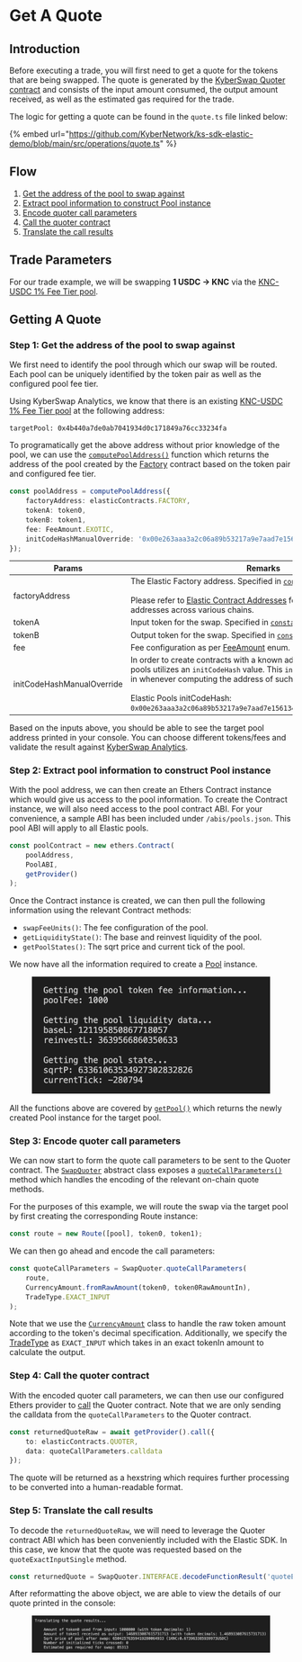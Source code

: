 # Get A Quote

## Introduction

Before executing a trade, you will first need to get a quote for the tokens that are being swapped. The quote is generated by the [KyberSwap Quoter contract](https://polygonscan.com/address/0x4d47fd5a29904Dae0Ef51b1c450C9750F15D7856) and consists of the input amount consumed, the output amount received, as well as the estimated gas required for the trade.

The logic for getting a quote can be found in the `quote.ts` file linked below:

{% embed url="https://github.com/KyberNetwork/ks-sdk-elastic-demo/blob/main/src/operations/quote.ts" %}

## Flow

1. [Get the address of the pool to swap against](get-a-quote.md#step-1-get-the-address-of-the-pool-to-swap-against)
2. [Extract pool information to construct Pool instance](get-a-quote.md#step-2-extract-pool-information-to-construct-pool-instance)
3. [Encode quoter call parameters](get-a-quote.md#step-3-encode-quoter-call-parameters)
4. [Call the quoter contract](get-a-quote.md#step-4-call-the-quoter-contract)
5. [Translate the call results](get-a-quote.md#step-5-translate-the-call-results)

## Trade Parameters

For our trade example, we will be swapping **1 USDC -> KNC** via the [KNC-USDC 1% Fee Tier pool](https://analytics.kyberswap.com/elastic/polygon/pool/0x4b440a7de0ab7041934d0c171849a76cc33234fa).

## Getting A Quote

### Step 1: Get the address of the pool to swap against

We first need to identify the pool through which our swap will be routed. Each pool can be uniquely identified by the token pair as well as the configured pool fee tier.

Using KyberSwap Analytics, we know that there is an existing [KNC-USDC 1% Fee Tier pool](https://analytics.kyberswap.com/elastic/polygon/pool/0x4b440a7de0ab7041934d0c171849a76cc33234fa) at the following address:

```
targetPool: 0x4b440a7de0ab7041934d0c171849a76cc33234fa
```

To programatically get the above address without prior knowledge of the pool, we can use the [`computePoolAddress()`](https://github.com/KyberNetwork/ks-sdk-elastic-demo/blob/5821e277859c743364d60dd786ec6d81bb6bc224/src/operations/quote.ts#L54-L60) function which returns the address of the pool created by the [Factory](https://polygonscan.com/address/0xC7a590291e07B9fe9E64b86c58fD8fC764308C4A) contract based on the token pair and configured fee tier.

```typescript
const poolAddress = computePoolAddress({
    factoryAddress: elasticContracts.FACTORY,
    tokenA: token0,
    tokenB: token1,
    fee: FeeAmount.EXOTIC,
    initCodeHashManualOverride: '0x00e263aaa3a2c06a89b53217a9e7aad7e15613490a72e0f95f303c4de2dc7045'
});
```

<table><thead><tr><th width="180">Params</th><th>Remarks</th></tr></thead><tbody><tr><td>factoryAddress</td><td>The Elastic Factory address. Specified in <a href="https://github.com/KyberNetwork/ks-sdk-elastic-demo/blob/main/src/libs/constants.ts"><code>constant.ts</code></a>.<br><br>Please refer to <a href="../../kyberswap-elastic/contracts/elastic-contract-addresses.md">Elastic Contract Addresses</a> for the full list of Factory addresses across various chains.</td></tr><tr><td>tokenA</td><td>Input token for the swap. Specified in <a href="https://github.com/KyberNetwork/ks-sdk-elastic-demo/blob/main/src/libs/constants.ts"><code>constant.ts</code></a>.</td></tr><tr><td>tokenB</td><td>Output token for the swap. Specified in <a href="https://github.com/KyberNetwork/ks-sdk-elastic-demo/blob/main/src/libs/constants.ts"><code>constant.ts</code></a>.</td></tr><tr><td>fee</td><td>Fee configuration as per <a href="https://github.com/KyberNetwork/ks-sdk-elastic/blob/ef95bce57f9eeebf7de7814e38022126bdc1269e/src/constants.ts#L10">FeeAmount</a> enum.</td></tr><tr><td>initCodeHashManualOverride</td><td>In order to create contracts with a known address, KyberSwap Elastic pools utilizes an <code>initCodeHash</code> value. This <code>initCodeHash</code> must be passed in whenever computing the address of such pools. More info <a href="https://ethereum.stackexchange.com/questions/76334/what-is-the-difference-between-bytecode-init-code-deployed-bytecode-creation/76335#76335">here</a>.<br><br>Elastic Pools initCodeHash:<br><code>0x00e263aaa3a2c06a89b53217a9e7aad7e15613490a72e0f95f303c4de2dc7045</code></td></tr></tbody></table>

Based on the inputs above, you should be able to see the target pool address printed in your console. You can choose different tokens/fees and validate the result against [KyberSwap Analytics](https://analytics.kyberswap.com/elastic/polygon/pools).&#x20;

### Step 2: Extract pool information to construct Pool instance

With the pool address, we can then create an Ethers Contract instance which would give us access to the pool information. To create the Contract instance, we will also need access to the pool contract ABI. For your convenience, a sample ABI has been included under `/abis/pools.json`. This pool ABI will apply to all Elastic pools.

```typescript
const poolContract = new ethers.Contract(
    poolAddress,
    PoolABI,
    getProvider()
);
```

Once the Contract instance is created, we can then pull the following information using the relevant Contract methods:

* `swapFeeUnits()`: The fee configuration of the pool.
* `getLiquidityState()`: The base and reinvest liquidity of the pool.
* `getPoolStates()`: The sqrt price and current tick of the pool.

We now have all the information required to create a [Pool](../classes/pool.md) instance.&#x20;

<figure><img src="../../../.gitbook/assets/image (4).png" alt=""><figcaption></figcaption></figure>

All the functions above are covered by [`getPool()`](https://github.com/KyberNetwork/ks-sdk-elastic-demo/blob/07cfe25aa476d0c507ab75c630ad4828fb6c3866/src/operations/quote.ts#L50) which returns the newly created Pool instance for the target pool.

### Step 3: Encode quoter call parameters

We can now start to form the quote call parameters to be sent to the Quoter contract. The [`SwapQuoter`](../classes/swapquoter.md) abstract class exposes a [`quoteCallParameters()`](../classes/swapquoter.md#quotecallparameters-public-static) method which handles the encoding of the relevant on-chain quote methods.

For the purposes of this example, we will route the swap via the target pool by first creating the corresponding Route instance:

```typescript
const route = new Route([pool], token0, token1);
```

We can then go ahead and encode the call parameters:

```typescript
const quoteCallParameters = SwapQuoter.quoteCallParameters(
    route,
    CurrencyAmount.fromRawAmount(token0, token0RawAmountIn),
    TradeType.EXACT_INPUT
);
```

Note that we use the [`CurrencyAmount`](../../core-sdk/classes/currencyamount.md) class to handle the raw token amount according to the token's decimal specification. Additionally, we specify the [TradeType](https://github.com/KyberNetwork/ks-sdk-core/blob/c265d1b09784660bb9aca6f0d080aace334c0ac4/src/constants.ts#L6) as `EXACT_INPUT` which takes in an exact tokenIn amount to calculate the output.

### Step 4: Call the quoter contract

With the encoded quoter call parameters, we can then use our configured Ethers provider to [call](https://docs.ethers.org/v6/api/providers/#Provider-call) the Quoter contract. Note that we are only sending the calldata from the `quoteCallParameters` to the Quoter contract.

```typescript
const returnedQuoteRaw = await getProvider().call({
    to: elasticContracts.QUOTER,
    data: quoteCallParameters.calldata
});
```

The quote will be returned as a hexstring which requires further processing to be converted into a human-readable format.

### Step 5: Translate the call results

To decode the `returnedQuoteRaw`, we will need to leverage the Quoter contract ABI which has been conveniently included with the Elastic SDK. In this case, we know that the quote was requested based on the `quoteExactInputSingle` method.

```typescript
const returnedQuote = SwapQuoter.INTERFACE.decodeFunctionResult('quoteExactInputSingle', returnedQuoteRaw);
```

After reformatting the above object, we are able to view the details of our quote printed in the console:

<figure><img src="../../../.gitbook/assets/ElasticSDK_QuoteTranslation.png" alt=""><figcaption></figcaption></figure>
